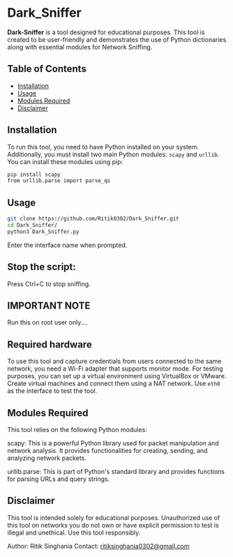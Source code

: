 # Dark_Sniffer



**Dark-Sniffer** is a tool designed for educational purposes. This tool is created to be user-friendly and demonstrates the use of Python dictionaries along with essential modules for Network Sniffing.

## Table of Contents
- [Installation](#installation)
- [Usage](#usage)
- [Modules Required](#modules-required)
- [Disclaimer](#disclaimer)

## Installation

To run this tool, you need to have Python installed on your system. Additionally, you must install two main Python modules: `scapy` and `urllib`. You can install these modules using pip:

```sh
pip install scapy
from urllib.parse import parse_qs
```
## Usage
```sh
git clone https://github.com/Ritik0302/Dark_Sniffer.git
cd Dark_Sniffer/
python3 Dark_Sniffer.py
```
Enter the interface name when prompted.

## Stop the script:
Press Ctrl+C to stop sniffing.

## IMPORTANT NOTE
Run this on root user only....

## Required hardware

To use this tool and capture credentials from users connected to the same network, you need a Wi-Fi adapter that supports monitor mode. For testing purposes, you can set up a virtual environment using VirtualBox or VMware. Create virtual machines and connect them using a NAT network. Use `eth0` as the interface to test the tool.

## Modules Required
This tool relies on the following Python modules:

scapy: This is a powerful Python library used for packet manipulation and network analysis. It provides functionalities for creating, sending, and analyzing network packets.

urllib.parse: This is part of Python's standard library and provides functions for parsing URLs and query strings.
## Disclaimer
This tool is intended solely for educational purposes. Unauthorized use of this tool on networks you do not own or have explicit permission to test is illegal and unethical. Use this tool responsibly.

Author: Ritik Singhania
Contact: ritiksinghania0302@gmail.com
